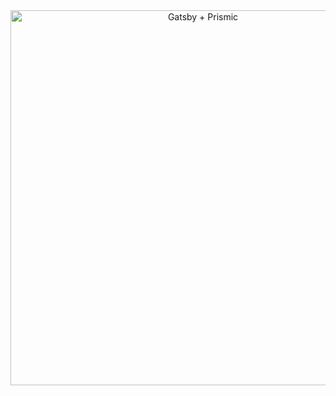 <div align="center">
  <div>
    <img width="600" height="600" src="media/logo.svg" alt="Gatsby + Prismic" />
  </div>
</div>
